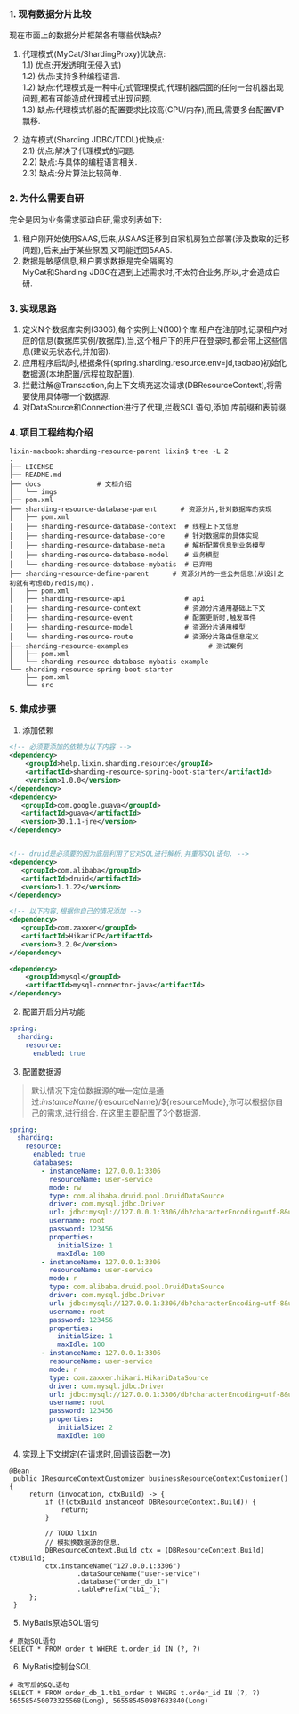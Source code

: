 ### 1. 现有数据分片比较
现在市面上的数据分片框架各有哪些优缺点?
1) 代理模式(MyCat/ShardingProxy)优缺点:        
   1.1) 优点:开发透明(无侵入式)   
   1.2) 优点:支持多种编程语言.       
   1.2) 缺点:代理模式是一种中心式管理模式,代理机器后面的任何一台机器出现问题,都有可能造成代理模式出现问题.       
   1.3) 缺点:代理模式机器的配置要求比较高(CPU/内存),而且,需要多台配置VIP飘移.

2) 边车模式(Sharding JDBC/TDDL)优缺点:         
   2.1) 优点:解决了代理模式的问题.     
   2.2) 缺点:与具体的编程语言相关.  
   2.3) 缺点:分片算法比较简单.

### 2. 为什么需要自研
完全是因为业务需求驱动自研,需求列表如下:
1) 租户刚开始使用SAAS,后来,从SAAS迁移到自家机房独立部署(涉及数取的迁移问题),后来,由于某些原因,又可能迁回SAAS.        
2) 数据是敏感信息,租户要求数据是完全隔离的.   
MyCat和Sharding JDBC在遇到上述需求时,不太符合业务,所以,才会造成自研.  

### 3. 实现思路
1) 定义N个数据库实例(3306),每个实例上N(100)个库,租户在注册时,记录租户对应的信息(数据库实例/数据库),当,这个租户下的用户在登录时,都会带上这些信息(建议无状态代,并加密).
2) 应用程序启动时,根据条件(spring.sharding.resource.env=jd,taobao)初始化数据源(本地配置/远程拉取配置).    
3) 拦截注解@Transaction,向上下文填充这次请求(DBResourceContext),将需要使用具体哪一个数据源.
4) 对DataSource和Connection进行了代理,拦截SQL语句,添加:库前缀和表前缀. 

### 4. 项目工程结构介绍

```shell
lixin-macbook:sharding-resource-parent lixin$ tree -L 2
.
├── LICENSE
├── README.md
├── docs              # 文档介绍
│   └── imgs
├── pom.xml
├── sharding-resource-database-parent      # 资源分片,针对数据库的实现
│   ├── pom.xml
│   ├── sharding-resource-database-context  # 线程上下文信息
│   ├── sharding-resource-database-core     # 针对数据库的具体实现
│   ├── sharding-resource-database-meta     # 解析配置信息到业务模型
│   ├── sharding-resource-database-model    # 业务模型
│   └── sharding-resource-database-mybatis  # 已弃用
├── sharding-resource-define-parent      # 资源分片的一些公共信息(从设计之初就有考虑db/redis/mq).
│   ├── pom.xml
│   ├── sharding-resource-api               # api
│   ├── sharding-resource-context           # 资源分片通用基础上下文
│   ├── sharding-resource-event             # 配置更新时,触发事件
│   ├── sharding-resource-model             # 资源分片通用模型
│   └── sharding-resource-route             # 资源分片路由信息定义
├── sharding-resource-examples                    # 测试案例
│   ├── pom.xml
│   └── sharding-resource-database-mybatis-example
└── sharding-resource-spring-boot-starter
    ├── pom.xml
    └── src
```

### 5. 集成步骤

1) 添加依赖

```xml
<!-- 必须要添加的依赖为以下内容 -->
<dependency>
    <groupId>help.lixin.sharding.resource</groupId>
    <artifactId>sharding-resource-spring-boot-starter</artifactId>
    <version>1.0.0</version>
</dependency>
<dependency>
   <groupId>com.google.guava</groupId>
   <artifactId>guava</artifactId>
   <version>30.1.1-jre</version>
</dependency>


<!-- druid是必须要的因为底层利用了它对SQL进行解析,并重写SQL语句. --> 
<dependency>
   <groupId>com.alibaba</groupId>
   <artifactId>druid</artifactId>
   <version>1.1.22</version>
</dependency>

<!-- 以下内容,根据你自己的情况添加 -->
<dependency>
   <groupId>com.zaxxer</groupId>
   <artifactId>HikariCP</artifactId>
   <version>3.2.0</version>
</dependency>

<dependency>
    <groupId>mysql</groupId>
    <artifactId>mysql-connector-java</artifactId>
</dependency>
```

2) 配置开启分片功能

```yaml
spring:
  sharding:
    resource:
      enabled: true
```

3) 配置数据源

> 默认情况下定位数据源的唯一定位是通过:${instanceName}/${resourceName}/${resourceMode},你可以根据你自己的需求,进行组合.
> 在这里主要配置了3个数据源.

```yaml
spring:
  sharding:
    resource:
      enabled: true
      databases:
        - instanceName: 127.0.0.1:3306
          resourceName: user-service
          mode: rw
          type: com.alibaba.druid.pool.DruidDataSource
          driver: com.mysql.jdbc.Driver
          url: jdbc:mysql://127.0.0.1:3306/db?characterEncoding=utf-8&useSSL=false
          username: root
          password: 123456
          properties:
            initialSize: 1
            maxIdle: 100
        - instanceName: 127.0.0.1:3306
          resourceName: user-service
          mode: r
          type: com.alibaba.druid.pool.DruidDataSource
          driver: com.mysql.jdbc.Driver
          url: jdbc:mysql://127.0.0.1:3306/db?characterEncoding=utf-8&useSSL=false
          username: root
          password: 123456
          properties:
            initialSize: 1
            maxIdle: 100
        - instanceName: 127.0.0.1:3306
          resourceName: user-service
          mode: r
          type: com.zaxxer.hikari.HikariDataSource
          driver: com.mysql.jdbc.Driver
          url: jdbc:mysql://127.0.0.1:3306/db?characterEncoding=utf-8&useSSL=false
          username: root
          password: 123456
          properties:
            initialSize: 2
            maxIdle: 100
```
4) 实现上下文绑定(在请求时,回调该函数一次)
```
@Bean
 public IResourceContextCustomizer businessResourceContextCustomizer() {
     return (invocation, ctxBuild) -> {
         if (!(ctxBuild instanceof DBResourceContext.Build)) {
             return;
         }

         // TODO lixin
         // 模拟换数据源的信息.
         DBResourceContext.Build ctx = (DBResourceContext.Build) ctxBuild;
         ctx.instanceName("127.0.0.1:3306")
                 .dataSourceName("user-service")
                 .database("order_db_1")
                 .tablePrefix("tb1_");
     };
 }
```

5) MyBatis原始SQL语句
```
# 原始SQL语句
SELECT * FROM order t WHERE t.order_id IN (?, ?)
```

6) MyBatis控制台SQL
```
# 改写后的SQL语句
SELECT * FROM order_db_1.tb1_order t WHERE t.order_id IN (?, ?)
565585450073325568(Long), 565585450987683840(Long)
```